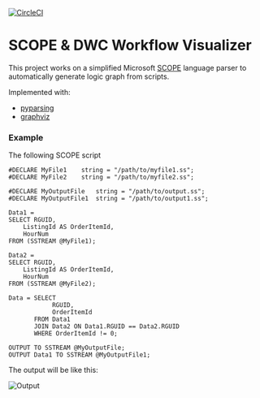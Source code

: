 [![CircleCI](https://circleci.com/gh/pppk520/scope_workflow_visualizer.svg?style=svg)](https://circleci.com/gh/pppk520/scope_workflow_visualizer)

# SCOPE & DWC Workflow Visualizer 
This project works on a simplified Microsoft [SCOPE](http://www.vldb.org/pvldb/1/1454166.pdf) language parser to automatically generate logic graph from scripts. 

Implemented with:
* [pyparsing](http://infohost.nmt.edu/tcc/help/pubs/pyparsing/web/index.html)
* [graphviz](https://www.graphviz.org/)

### Example
The following SCOPE script 

```scope
#DECLARE MyFile1	string = "/path/to/myfile1.ss";
#DECLARE MyFile2	string = "/path/to/myfile2.ss";

#DECLARE MyOutputFile	string = "/path/to/output.ss";
#DECLARE MyOutputFile1	string = "/path/to/output1.ss";

Data1 =
SELECT RGUID,
    ListingId AS OrderItemId,
	HourNum
FROM (SSTREAM @MyFile1);

Data2 =
SELECT RGUID,
    ListingId AS OrderItemId,
	HourNum
FROM (SSTREAM @MyFile2);

Data = SELECT
            RGUID,
            OrderItemId
       FROM Data1
       JOIN Data2 ON Data1.RGUID == Data2.RGUID
       WHERE OrderItemId != 0;

OUTPUT TO SSTREAM @MyOutputFile;
OUTPUT Data1 TO SSTREAM @MyOutputFile1;

``` 
 
The output will be like this: 
 
![Output](https://user-images.githubusercontent.com/6903521/44243157-289ede00-a200-11e8-8af1-379c2871cdc1.png)


